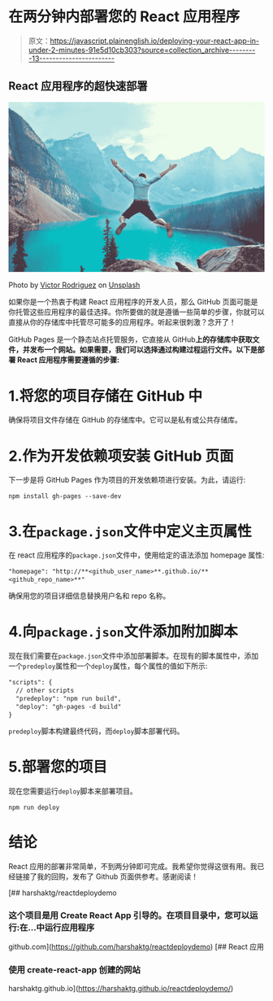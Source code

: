 # 在两分钟内部署您的 React 应用程序

> 原文：<https://javascript.plainenglish.io/deploying-your-react-app-in-under-2-minutes-91e5d10cb303?source=collection_archive---------13----------------------->

## React 应用程序的超快速部署

![](img/5621bb6783f848ebf976ca1a52d76e5a.png)

Photo by [Victor Rodriguez](https://unsplash.com/@vimarovi?utm_source=medium&utm_medium=referral) on [Unsplash](https://unsplash.com?utm_source=medium&utm_medium=referral)

如果你是一个热衷于构建 React 应用程序的开发人员，那么 GitHub 页面可能是你托管这些应用程序的最佳选择。你所要做的就是遵循一些简单的步骤，你就可以直接从你的存储库中托管尽可能多的应用程序。听起来很刺激？念开了！

GitHub Pages 是一个静态站点托管服务，它直接从 GitHub**上的存储库中获取文件，并发布一个网站。如果需要，我们可以选择通过构建过程运行文件。以下是部署 React 应用程序需要遵循的步骤:**

# 1.将您的项目存储在 GitHub 中

确保将项目文件存储在 GitHub 的存储库中。它可以是私有或公共存储库。

# 2.作为开发依赖项安装 GitHub 页面

下一步是将 GitHub Pages 作为项目的开发依赖项进行安装。为此，请运行:

```
npm install gh-pages --save-dev
```

# 3.在`package.json`文件中定义主页属性

在 react 应用程序的`package.json`文件中，使用给定的语法添加 homepage 属性:

```
"homepage": "http://**<github_user_name>**.github.io/**<github_repo_name>**"
```

确保用您的项目详细信息替换用户名和 repo 名称。

# 4.向`package.json`文件添加附加脚本

现在我们需要在`package.json`文件中添加部署脚本。在现有的脚本属性中，添加一个`predeploy`属性和一个`deploy`属性，每个属性的值如下所示:

```
"scripts": {
  // other scripts
  "predeploy": "npm run build",
  "deploy": "gh-pages -d build"
}
```

`predeploy`脚本构建最终代码，而`deploy`脚本部署代码。

# 5.部署您的项目

现在您需要运行`deploy`脚本来部署项目。

```
npm run deploy
```

# 结论

React 应用的部署非常简单，不到两分钟即可完成。我希望你觉得这很有用。我已经链接了我的回购，发布了 Github 页面供参考。感谢阅读！

[](https://github.com/harshaktg/reactdeploydemo) [## harshaktg/reactdeploydemo

### 这个项目是用 Create React App 引导的。在项目目录中，您可以运行:在…中运行应用程序

github.com](https://github.com/harshaktg/reactdeploydemo)  [## React 应用

### 使用 create-react-app 创建的网站

harshaktg.github.io](https://harshaktg.github.io/reactdeploydemo/)